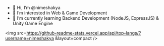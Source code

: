 - 👋 Hi, I’m @nimeshakya
- 👀 I’m interested in Web & Game Development
- 🌱 I’m currently learning Backend Development (NodeJS, ExpressJS) & Unity Game Engine

<img src=https://github-readme-stats.vercel.app/api/top-langs/?username=nimeshakya &layout=compact />

<!---
nimeshakya/nimeshakya is a ✨ special ✨ repository because its `README.md` (this file) appears on your GitHub profile.
You can click the Preview link to take a look at your changes.
--->
